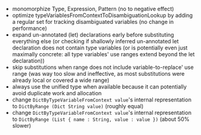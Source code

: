 - monomorphize Type, Expression, Pattern (no to negative effect)
- optimize typeVariablesFromContextToDisambiguationLookup by adding a regular set for tracking disambiguated variables
  (no change in performance)
- expand un-annotated (let) declarations early before substituting everything else
  (or checking if shallowly inferred un-annotated let declaration does not contain type variables (or is potentially even just maximally concrete: all type variables' use ranges extend beyond the let declaration))
- skip substitutions when range does not include variable-to-replace' use range
  (was way too slow and ineffective, as most substitutions were already local or covered a wide range)
- always use the unified type when available because it can potentially avoid duplicate  work and allocation
- change `DictByTypeVariableFromContext value`'s internal representation to `DictByRange (Dict String value)` (roughly equal)
- change `DictByTypeVariableFromContext value`'s internal representation to `DictByRange (List { name : String, value : value })` (about 50% slower)
